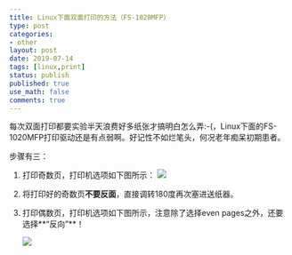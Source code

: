 ```yaml
---
title: Linux下面双面打印的方法（FS-1020MFP）
type: post
categories:
- other
layout: post
date: 2019-07-14
tags: [linux,print]
status: publish
published: true
use_math: false
comments: true
---
```


每次双面打印都要实验半天浪费好多纸张才搞明白怎么弄:-(，Linux下面的FS-1020MFP打印驱动还是有点弱啊。好记性不如烂笔头，何况老年痴呆初期患者。

步骤有三：

1. 打印奇数页，打印机选项如下图所示：
   ![](https://raw.githubusercontent.com/subaochen/subaochen.github.io/master/images/office/double-print-odd.png)

2. 将打印好的奇数页**不要反面**，直接调转180度再次塞进送纸器。

3. 打印偶数页，打印机选项如下图所示，注意除了选择even pages之外，还要选择**“反向”**！

   ![](https://raw.githubusercontent.com/subaochen/subaochen.github.io/master/images/office/double-print-even.png)